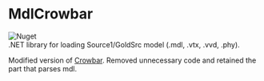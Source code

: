 # MdlCrowbar  
 ![Nuget](https://img.shields.io/nuget/dt/MdlCrowbar?logo=nuget&label=MdlCrowbar)   
 .NET library for loading Source1/GoldSrc model (.mdl, .vtx, .vvd, .phy).  
 

Modified version of [Crowbar](https://github.com/ZeqMacaw/Crowbar).
Removed unnecessary code and retained the part that parses mdl.
